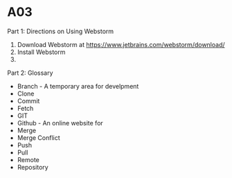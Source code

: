 # A03

Part 1: Directions on Using Webstorm
1. Download Webstorm at https://www.jetbrains.com/webstorm/download/ 
2. Install Webstorm
3. 

Part 2: Glossary

- Branch - A temporary area for develpment
- Clone
- Commit
- Fetch
- GIT
- Github - An online website for
- Merge
- Merge Conflict
- Push
- Pull
- Remote
- Repository

